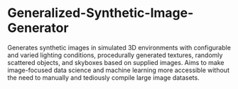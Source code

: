 # Generalized-Synthetic-Image-Generator
Generates synthetic images in simulated 3D environments with configurable and varied lighting conditions, procedurally generated textures, randomly scattered objects, and skyboxes based on supplied images. Aims to make image-focused data science and machine learning more accessible without the need to manually and tediously compile large image datasets.
